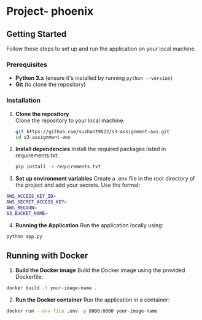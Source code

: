 # Project- phoenix

## Getting Started

Follow these steps to set up and run the application on your local machine.

### Prerequisites

- **Python 3.x** (ensure it's installed by running `python --version`)
- **Git** (to clone the repository)

### Installation

1. **Clone the repository**  
   Clone the repository to your local machine:
   ```bash
   git https://github.com/sushant9822/s3-assignment-aws.git
   cd s3-assignment-aws
   ```

2. **Install dependencies**
    Install the required packages listed in requirements.txt:
    ```bash
    pip install -r requirements.txt
    ```

3. **Set up environment variables**
Create a .env file in the root directory of the project and add your       secrets. Use the format:
```bash
AWS_ACCESS_KEY_ID=
AWS_SECRET_ACCESS_KEY=
AWS_REGION=
S3_BUCKET_NAME=
```
4. **Running the Application**
Run the application locally using:
```bash
python app.py
```

## Running with Docker
1. **Build the Docker image**
Build the Docker image using the provided Dockerfile:
```bash 
docker build -t your-image-name .
```
2. **Run the Docker container**
Run the application in a container:
```bash
docker run --env-file .env -p 8000:8000 your-image-name
```
